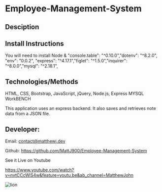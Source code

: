 # Employee-Management-System

## Desciption




## Install Instructions

You will need to install Node & "console.table": "^0.10.0","dotenv": "^8.2.0",
    "env": "0.0.2", "express": "^4.17.1","figlet": "^1.5.0","inquirer": "^8.0.0","mysql": "^2.18.1",

## Technologies/Methods

HTML, CSS, Bootstrap, JavaScript, jQuery, Node.js, Express MYSQL WorkBENCH

This application uses an express backend. It also saves and retrieves note data from a JSON file.

## Developer:

Email: contact@matthewj.dev

Github: https://github.com/MattJ900/Employee-Management-System


See it Live on Youtube

https://www.youtube.com/watch?v=nvtCCcWlS4w&feature=youtu.be&ab_channel=MatthewJohn







![lion](https://user-images.githubusercontent.com/77504986/111591271-76976c00-8784-11eb-901a-497835d77520.gif)